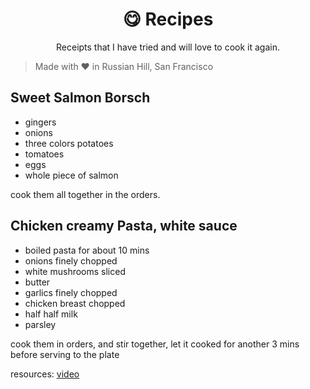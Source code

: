<h1 align="center">
😋 Recipes
</h1>
<p align="center">
Receipts that I have tried and will love to cook it again.
</p>

> Made with ❤️ in Russian Hill, San Francisco

## Sweet Salmon Borsch

- gingers
- onions
- three colors potatoes
- tomatoes
- eggs
- whole piece of salmon

cook them all together in the orders.

## Chicken creamy Pasta, white sauce

- boiled pasta for about 10 mins
- onions finely chopped
- white mushrooms sliced
- butter
- garlics finely chopped
- chicken breast chopped
- half half milk
- parsley

cook them in orders, and stir together, let it cooked for another 3 mins before serving to the plate

resources: [video](https://www.youtube.com/watch?v=LPPcNPdq_j4&feature=youtu.be)
